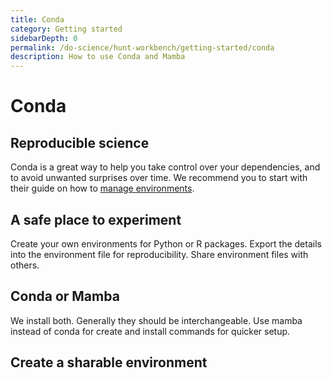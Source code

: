 ```yaml
---
title: Conda
category: Getting started
sidebarDepth: 0
permalink: /do-science/hunt-workbench/getting-started/conda
description: How to use Conda and Mamba
---
```


# Conda

<!-- 

- why do we recommend using conda
- what is the difference between mamba and conda
- how to create shared conda environment

-->

## Reproducible science

Conda is a great way to help you take control over your dependencies, and to avoid unwanted surprises over time. We recommend you to start with their guide on how to [manage environments](https://conda.io/projects/conda/en/latest/user-guide/tasks/manage-environments.html).



## A safe place to experiment

Create your own environments for Python or R packages. Export the details into the environment file for reproducibility. Share environment files with others.

## Conda or Mamba

We install both. Generally they should be interchangeable. Use mamba instead of conda for create and install commands for quicker setup.

## Create a sharable environment

<!-- How to export environment config file. -->
